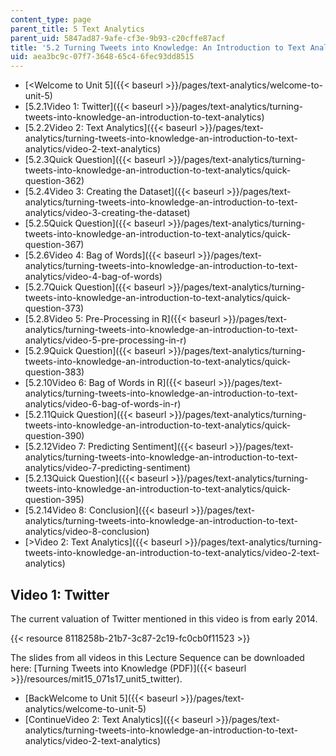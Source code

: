 ```yaml
---
content_type: page
parent_title: 5 Text Analytics
parent_uid: 5847ad87-9afe-cf3e-9b93-c20cffe87acf
title: '5.2 Turning Tweets into Knowledge: An Introduction to Text Analytics'
uid: aea3bc9c-07f7-3648-65c4-6fec93dd8515
---
```


*   [\<Welcome to Unit 5]({{< baseurl >}}/pages/text-analytics/welcome-to-unit-5)
*   [5.2.1Video 1: Twitter]({{< baseurl >}}/pages/text-analytics/turning-tweets-into-knowledge-an-introduction-to-text-analytics)
*   [5.2.2Video 2: Text Analytics]({{< baseurl >}}/pages/text-analytics/turning-tweets-into-knowledge-an-introduction-to-text-analytics/video-2-text-analytics)
*   [5.2.3Quick Question]({{< baseurl >}}/pages/text-analytics/turning-tweets-into-knowledge-an-introduction-to-text-analytics/quick-question-362)
*   [5.2.4Video 3: Creating the Dataset]({{< baseurl >}}/pages/text-analytics/turning-tweets-into-knowledge-an-introduction-to-text-analytics/video-3-creating-the-dataset)
*   [5.2.5Quick Question]({{< baseurl >}}/pages/text-analytics/turning-tweets-into-knowledge-an-introduction-to-text-analytics/quick-question-367)
*   [5.2.6Video 4: Bag of Words]({{< baseurl >}}/pages/text-analytics/turning-tweets-into-knowledge-an-introduction-to-text-analytics/video-4-bag-of-words)
*   [5.2.7Quick Question]({{< baseurl >}}/pages/text-analytics/turning-tweets-into-knowledge-an-introduction-to-text-analytics/quick-question-373)
*   [5.2.8Video 5: Pre-Processing in R]({{< baseurl >}}/pages/text-analytics/turning-tweets-into-knowledge-an-introduction-to-text-analytics/video-5-pre-processing-in-r)
*   [5.2.9Quick Question]({{< baseurl >}}/pages/text-analytics/turning-tweets-into-knowledge-an-introduction-to-text-analytics/quick-question-383)
*   [5.2.10Video 6: Bag of Words in R]({{< baseurl >}}/pages/text-analytics/turning-tweets-into-knowledge-an-introduction-to-text-analytics/video-6-bag-of-words-in-r)
*   [5.2.11Quick Question]({{< baseurl >}}/pages/text-analytics/turning-tweets-into-knowledge-an-introduction-to-text-analytics/quick-question-390)
*   [5.2.12Video 7: Predicting Sentiment]({{< baseurl >}}/pages/text-analytics/turning-tweets-into-knowledge-an-introduction-to-text-analytics/video-7-predicting-sentiment)
*   [5.2.13Quick Question]({{< baseurl >}}/pages/text-analytics/turning-tweets-into-knowledge-an-introduction-to-text-analytics/quick-question-395)
*   [5.2.14Video 8: Conclusion]({{< baseurl >}}/pages/text-analytics/turning-tweets-into-knowledge-an-introduction-to-text-analytics/video-8-conclusion)
*   [\>Video 2: Text Analytics]({{< baseurl >}}/pages/text-analytics/turning-tweets-into-knowledge-an-introduction-to-text-analytics/video-2-text-analytics)

Video 1: Twitter
----------------

The current valuation of Twitter mentioned in this video is from early 2014.

{{< resource 8118258b-21b7-3c87-2c19-fc0cb0f11523 >}}

The slides from all videos in this Lecture Sequence can be downloaded here: [Turning Tweets into Knowledge (PDF)]({{< baseurl >}}/resources/mit15_071s17_unit5_twitter).

*   [BackWelcome to Unit 5]({{< baseurl >}}/pages/text-analytics/welcome-to-unit-5)
*   [ContinueVideo 2: Text Analytics]({{< baseurl >}}/pages/text-analytics/turning-tweets-into-knowledge-an-introduction-to-text-analytics/video-2-text-analytics)